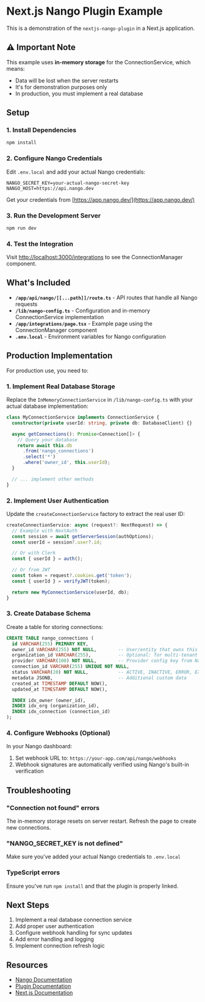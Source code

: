 # Next.js Nango Plugin Example

This is a demonstration of the `nextjs-nango-plugin` in a Next.js application.

## ⚠️ Important Note

This example uses **in-memory storage** for the ConnectionService, which means:
- Data will be lost when the server restarts
- It's for demonstration purposes only
- In production, you must implement a real database

## Setup

### 1. Install Dependencies

```bash
npm install
```

### 2. Configure Nango Credentials

Edit `.env.local` and add your actual Nango credentials:

```env
NANGO_SECRET_KEY=your-actual-nango-secret-key
NANGO_HOST=https://api.nango.dev
```

Get your credentials from [https://app.nango.dev/](https://app.nango.dev/)

### 3. Run the Development Server

```bash
npm run dev
```

### 4. Test the Integration

Visit [http://localhost:3000/integrations](http://localhost:3000/integrations) to see the ConnectionManager component.

## What's Included

- **`/app/api/nango/[[...path]]/route.ts`** - API routes that handle all Nango requests
- **`/lib/nango-config.ts`** - Configuration and in-memory ConnectionService implementation
- **`/app/integrations/page.tsx`** - Example page using the ConnectionManager component
- **`.env.local`** - Environment variables for Nango configuration

## Production Implementation

For production use, you need to:

### 1. Implement Real Database Storage

Replace the `InMemoryConnectionService` in `/lib/nango-config.ts` with your actual database implementation:

```typescript
class MyConnectionService implements ConnectionService {
  constructor(private userId: string, private db: DatabaseClient) {}

  async getConnections(): Promise<Connection[]> {
    // Query your database
    return await this.db
      .from('nango_connections')
      .select('*')
      .where('owner_id', this.userId);
  }

  // ... implement other methods
}
```

### 2. Implement User Authentication

Update the `createConnectionService` factory to extract the real user ID:

```typescript
createConnectionService: async (request?: NextRequest) => {
  // Example with NextAuth
  const session = await getServerSession(authOptions);
  const userId = session?.user?.id;

  // Or with Clerk
  const { userId } = auth();

  // Or from JWT
  const token = request?.cookies.get('token');
  const { userId } = verifyJWT(token);

  return new MyConnectionService(userId, db);
}
```

### 3. Create Database Schema

Create a table for storing connections:

```sql
CREATE TABLE nango_connections (
  id VARCHAR(255) PRIMARY KEY,
  owner_id VARCHAR(255) NOT NULL,        -- User/entity that owns this connection
  organization_id VARCHAR(255),          -- Optional: for multi-tenant scenarios
  provider VARCHAR(100) NOT NULL,        -- Provider config key from Nango
  connection_id VARCHAR(255) UNIQUE NOT NULL,
  status VARCHAR(20) NOT NULL,           -- ACTIVE, INACTIVE, ERROR, EXPIRED
  metadata JSONB,                        -- Additional custom data
  created_at TIMESTAMP DEFAULT NOW(),
  updated_at TIMESTAMP DEFAULT NOW(),

  INDEX idx_owner (owner_id),
  INDEX idx_org (organization_id),
  INDEX idx_connection (connection_id)
);
```

### 4. Configure Webhooks (Optional)

In your Nango dashboard:
1. Set webhook URL to: `https://your-app.com/api/nango/webhooks`
2. Webhook signatures are automatically verified using Nango's built-in verification

## Troubleshooting

### "Connection not found" errors
The in-memory storage resets on server restart. Refresh the page to create new connections.

### "NANGO_SECRET_KEY is not defined"
Make sure you've added your actual Nango credentials to `.env.local`

### TypeScript errors
Ensure you've run `npm install` and that the plugin is properly linked.

## Next Steps

1. Implement a real database connection service
2. Add proper user authentication
3. Configure webhook handling for sync updates
4. Add error handling and logging
5. Implement connection refresh logic

## Resources

- [Nango Documentation](https://docs.nango.dev/)
- [Plugin Documentation](https://github.com/your-org/nextjs-nango-plugin)
- [Next.js Documentation](https://nextjs.org/docs)